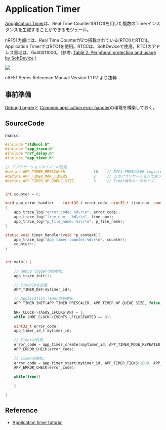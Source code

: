 # Application Timer

[Appplication Timer](http://infocenter.nordicsemi.com/index.jsp?topic=%2Fcom.nordic.infocenter.sdk51.v10.0.0%2Fgroup__app__timer.html&resultof=%22Application%22%20%22applic%22%20%22timer%22%20)は、Real Time Counter1(RTC1)を用いた複数のTimerインスタンスを生成することができるモジュール。

nRF51内部には、Real Time Counterが2つ搭載されている(RTC0とRTC1)。Application TimerではRTC1を使用。RTC0は、SoftDeviceで使用。RTC1のアドレス番地は、0x40011000。(参考: [Table 2. Peripheral protection and usage by SoftDevice](http://infocenter.nordicsemi.com/index.jsp?topic=%2Fcom.nordic.infocenter.130.sds.v1.0.0%2Fsd_resource_reqs%2Fhw_block_interrupt_vector.html) )

![](../img/dev/app_time01.png)

nRF51 Series Reference Manual
Version 1.1 P7 より抜粋

## 事前準備

 [Debug Logger](dev/nrf51debug.md)と [Common application error handler](dev/nrf51error.md)の環境を構築しておく。

## SourceCode

main.c
```c
#include "stdbool.h"
#include "app_trace.h"
#include "nrf_delay.h"
#include "app_timer.h"

// アプリケーションタイマーの設定. 
#define APP_TIMER_PRESCALER             16    // RTC1 PRESCALER registerの値.
#define APP_TIMER_MAX_TIMERS            2     // このアプリケーションで使う最大のTimer数.
#define APP_TIMER_OP_QUEUE_SIZE         3     // Timer操作キーのサイズ.


int counter = 0;

void app_error_handler    (uint32_t error_code, uint32_t line_num, const uint8_t *p_file_name) 
{
	app_trace_log("error_code: %d\r\n", error_code);
	app_trace_log("line_num:  %d\r\n", line_num);
	app_trace_log("p_file_name: %s\r\n", p_file_name);
}

static void timer_handler(void *p_context){
	app_trace_log("App timer counter:%d\r\n", counter);
	counter++;
}


int main() {
    
    // Debug loggerの初期化.
	app_trace_init();
	
	// TimerIDを定義.
	APP_TIMER_DEF(mytimer_id);

    // Application Timerの初期化.
	APP_TIMER_INIT(APP_TIMER_PRESCALER, APP_TIMER_OP_QUEUE_SIZE, false);
	
	NRF_CLOCK->TASKS_LFCLKSTART = 1;
    while (NRF_CLOCK->EVENTS_LFCLKSTARTED == 0);
	
	uint32_t error_code;
	app_timer_id_t mytimer_id;
	
	// Timerの作成.
	error_code = app_timer_create(&mytimer_id, APP_TIMER_MODE_REPEATED, timer_handler);
	APP_ERROR_CHECK(error_code);
	
	// Timerの開始.
	error_code = app_timer_start(mytimer_id, APP_TIMER_TICKS(1000, APP_TIMER_PRESCALER), NULL);
	APP_ERROR_CHECK(error_code);
	
	while(true){
			
	}

}

```

## Reference

* [Application timer tutorial](https://devzone.nordicsemi.com/tutorials/19/application-timer-and-scheduler-tutorial/)